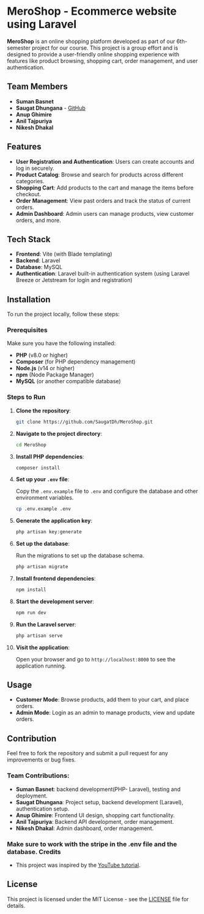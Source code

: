 
# MeroShop - Ecommerce website using Laravel

**MeroShop** is an online shopping platform developed as part of our 6th-semester project for our course. This project is a group effort and is designed to provide a user-friendly online shopping experience with features like product browsing, shopping cart, order management, and user authentication.

## Team Members

- **Suman Basnet**
- **Saugat Dhungana** - [GitHub](https://github.com/SaugatDh)
- **Anup Ghimire**
- **Anil Tajpuriya**
- **Nikesh Dhakal**

## Features

- **User Registration and Authentication**: Users can create accounts and log in securely.
- **Product Catalog**: Browse and search for products across different categories.
- **Shopping Cart**: Add products to the cart and manage the items before checkout.
- **Order Management**: View past orders and track the status of current orders.
- **Admin Dashboard**: Admin users can manage products, view customer orders, and more.

## Tech Stack

- **Frontend**: Vite (with Blade templating)
- **Backend**: Laravel
- **Database**: MySQL
- **Authentication**: Laravel built-in authentication system (using Laravel Breeze or Jetstream for login and registration)

## Installation

To run the project locally, follow these steps:

### Prerequisites

Make sure you have the following installed:

- **PHP** (v8.0 or higher)
- **Composer** (for PHP dependency management)
- **Node.js** (v14 or higher)
- **npm** (Node Package Manager)
- **MySQL** (or another compatible database)

### Steps to Run

1. **Clone the repository**:

   ```bash
   git clone https://github.com/SaugatDh/MeroShop.git
   ```

2. **Navigate to the project directory**:

   ```bash
   cd MeroShop
   ```

3. **Install PHP dependencies**:

   ```bash
   composer install
   ```

4. **Set up your `.env` file**:

   Copy the `.env.example` file to `.env` and configure the database and other environment variables.

   ```bash
   cp .env.example .env
   ```

5. **Generate the application key**:

   ```bash
   php artisan key:generate
   ```

6. **Set up the database**:

   Run the migrations to set up the database schema.

   ```bash
   php artisan migrate
   ```

7. **Install frontend dependencies**:

   ```bash
   npm install
   ```

8. **Start the development server**:

   ```bash
   npm run dev
   ```

9. **Run the Laravel server**:

   ```bash
   php artisan serve
   ```

10. **Visit the application**:

    Open your browser and go to `http://localhost:8000` to see the application running.

## Usage

- **Customer Mode**: Browse products, add them to your cart, and place orders.
- **Admin Mode**: Login as an admin to manage products, view and update orders.

## Contribution

Feel free to fork the repository and submit a pull request for any improvements or bug fixes.

### Team Contributions:
- **Suman Basnet**: backend development(PHP- Laravel), testing and deployment.
- **Saugat Dhungana**: Project setup, backend development (Laravel), authentication setup.
- **Anup Ghimire**: Frontend UI design, shopping cart functionality.
- **Anil Tajpuriya**: Backend API development, order management.
- **Nikesh Dhakal**: Admin dashboard, order management.

### Make sure to work with the stripe in the .env file and the database. Credits
- This project was inspired by the [YouTube tutorial](https://www.youtube.com/@WebTechKnowledge).



## License

This project is licensed under the MIT License - see the [LICENSE](LICENSE) file for details.
